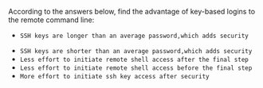 According to the answers below, find  the advantage of key-based logins to the remote command line:
+ `SSH keys are longer than an average password,which adds security`
* `SSH keys are shorter than an average password,which adds security`
* `Less effort to initiate remote shell access after the final step`
* `Less effort to initiate remote shell access before the final step`
* `More effort to initiate ssh key access after security`
